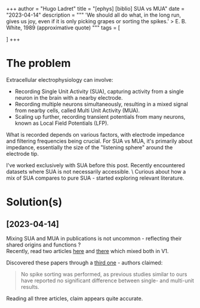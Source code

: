 +++
author = "Hugo Ladret"
title = "[ephys] [biblio] SUA vs MUA"
date = "2023-04-14"
description = """ 'We should all do what, in the long run, gives us joy, even if it is only picking grapes or sorting the spikes.' > E. B. White, 1989 (approximative quote)
"""
tags = [

]
+++

<!--more-->
# The problem
Extracellular electrophysiology can involve:
* Recording Single Unit Activity (SUA), capturing activity from a single neuron in the brain with a nearby electrode.
* Recording multiple neurons simultaneously, resulting in a mixed signal from nearby cells, called Multi Unit Activity (MUA).
* Scaling up further, recording transient potentials from many neurons, known as Local Field Potentials (LFP).

What is recorded depends on various factors, with electrode impedance and filtering frequencies being crucial. For SUA vs MUA, it's primarily about impedance, essentially the size of the "listening sphere" around the electrode tip.

I've worked exclusively with SUA before this post. Recently encountered datasets where SUA is not necessarily accessible. \ 
Curious about how a mix of SUA compares to pure SUA - started exploring relevant literature. 

# Solution(s)
## [2023-04-14]
Mixing SUA and MUA in publications is not uncommon - reflecting their shared origins and functions ? \
Recently, read two articles [here](https://www.nature.com/articles/s41593-018-0089-1) and [there](https://www.science.org/doi/10.1126/science.aao0284?url_ver=Z39.88-2003&rfr_id=ori:rid:crossref.org&rfr_dat=cr_pub%20%200pubmed) which mixed both in V1.

Discovered these papers through a [third one](https://pubmed.ncbi.nlm.nih.gov/36947884/) - authors claimed:
> No spike sorting was performed, as previous studies similar to ours have reported no significant difference between single- and multi-unit results.

Reading all three articles, claim appears quite accurate.
